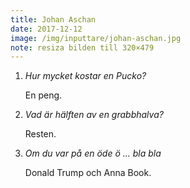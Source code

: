 ```yaml
---
title: Johan Aschan
date: 2017-12-12
image: /img/inputtare/johan-aschan.jpg
note: resiza bilden till 320×479
---
```


1. *Hur mycket kostar en Pucko?*
  
    En peng.

2. *Vad är hälften av en grabbhalva?*
  
    Resten.

3. *Om du var på en öde ö ... bla bla*

    Donald Trump och Anna Book.
